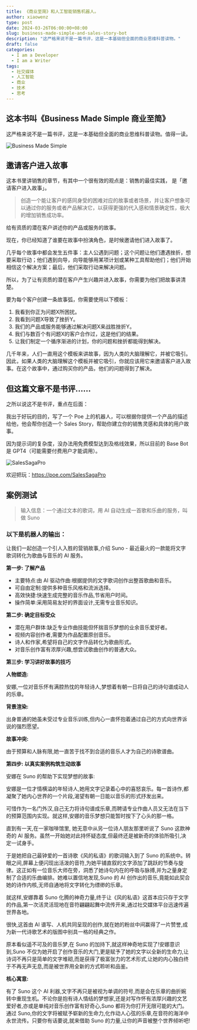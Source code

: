 ```yaml
---
title: 《商业至简》和人工智能销售机器人。
author: xiaowenz
type: post
date: 2024-03-26T06:00:00+08:00
slug: business-made-simple-and-sales-story-bot
description: "这严格来说不是一篇书评，这是一本基础但全面的商业思维科普读物。"
draft: false
categories:
  - I am a Developer
  - I am a Writer
tags:
  - 社交媒体
  - 人工智能
  - 商业
  - 技术
  - 思考
---
```


## 这本书叫《Business Made Simple 商业至简》

这严格来说不是一篇书评，这是一本基础但全面的商业思维科普读物。值得一读。

![Business Made Simple](https://cdn.sa.net/2024/03/26/orLU1zfchvutpae.png)

## 邀请客户进入故事

这本书里讲销售的章节，有其中一个很有效的观点是：销售的最佳实践， 是「邀请客户进入故事」。

> 创造一个能让客户的感同身受的困难对应的故事或者场景，并让客户想象可以通过你的服务或者产品解决它，以获得更强的代入感和情景确定性，极大的增加销售成功率。

给有资质的潜在客户讲述你的产品或服务的故事。

现在，你已经知道了谁要在故事中扮演角色，是时候邀请他们进入故事了。

几乎每个故事中都会发生五件事：主人公遇到问题；这个问题让他们遭遇挫折，想要采取行动；他们遇到向导，向导能够用某项计划或某种工具帮助他们；他们开始相信这个解决方案；最后，他们采取行动来解决问题。

所以，为了让有资质的潜在客户产生兴趣并进入故事，你需要为他们把故事讲清楚。

要为每个客户创建一条故事弧，你需要使用以下模板：

1. 我看到你正为问题X所困扰。
2. 我看到问题X导致了挫折Y。
3. 我们的产品或服务能够通过解决问题X来战胜挫折Y。
4. 我们与数百个有问题X的客户合作过，这是他们的结果。
5. 让我们制定一个循序渐进的计划，你的问题和挫折都能得到解决。

几千年来，人们一直用这个模板来讲故事，因为人类的大脑理解它，并被它吸引。因此，如果人类的大脑理解这个模板并被它吸引，你就应该用它来邀请客户进入故事。在这个故事中，通过购买你的产品，他们的问题得到了解决。

## 但这篇文章不是书评……

之所以说这不是书评，重点在后面：

我出于好玩的目的，写了一个 Poe 上的机器人，可以根据你提供一个产品的描述给他，他会帮你创造一个 Sales Story，帮助你建立你的销售灵感和具体的用户故事。

因为提示词的复杂度，没办法用免费模型达到及格线效果，所以目前的 Base Bot 是 GPT4（可能需要付费用户才能调用）。

![SalesSagaPro](https://cdn.sa.net/2024/03/26/CLr4Ys9SKTF3782.png)

欢迎把玩：https://poe.com/SalesSagaPro

## 案例测试

> 输入信息：一个通过文本的歌词，用 AI 自动生成一首歌和乐曲的服务，叫做 Suno

### **以下是机器人的输出：**

让我们一起创造一个引人入胜的营销故事,介绍 Suno - 最近最火的一款能将文字歌词转化为歌曲与音乐的 AI 服务。

**第一步: 了解产品**

- 主要特点:由 AI 驱动作曲:根据提供的文字歌词创作出整首歌曲和音乐。
- 可自由定制:提供多种音乐风格和流派选择。
- 高效快捷:快速生成完整的音乐作品,节省用户时间。
- 操作简单:采用简易友好的界面设计,无需专业音乐知识。

**第二步: 确定目标受众**

- 潜在用户群体:缺乏专业作曲技能但怀揣音乐梦想的业余音乐爱好者。
- 视频内容创作者,需要为作品配置原创音乐。
- 诗人和作家,希望将自己的文字作品转化为歌曲形式。
- 对音乐创作富有浓厚兴趣,想尝试歌曲创作的普通大众。

**第三步: 学习讲好故事的技巧**

**人物塑造:**

安娜,一位对音乐怀有满腔热忱的年轻诗人,梦想着有朝一日将自己的诗句谱成动人的乐章。

**背景渲染:**

出身普通的她虽未受过专业音乐训练,但内心一直怀抱着通过自己的方式向世界诉说的强烈愿望。

**故事冲突:**

由于预算和人脉有限,她一直苦于找不到合适的音乐人才为自己的诗歌谱曲。

**第四步: 以真实案例构筑生动故事**

安娜在 Suno 的帮助下实现梦想的故事:

安娜是一位才情横溢的年轻诗人,她用文字记录着心中的喜怒哀乐。每一首诗作,都凝聚了她内心世界的一个片段,渴望有朝一日能以音乐的形式抒发出来。

可惜作为一名门外汉,自己无力将诗句谱成乐章,而聘请专业作曲人员又无法在当下的预算范围内实现。就这样,安娜的音乐梦想只能暂时按下了心头的那一格。

直到有一天,在一家咖啡馆里, 她无意中从另一位诗人朋友那里听说了 Suno 这款神奇的 AI 服务。虽然一开始她对此持怀疑态度,但最终还是被新奇的体验所吸引,决定一试身手。

于是她把自己最钟爱的一首诗歌《风的私语》的歌词输入到了 Suno 的系统中。转眼之间,屏幕上便闪现出活泼的音符,为她平铺直叙的文字添加了跳跃的节奏与旋律。这正如有一位音乐大师在旁，洞悉了她诗句内在的呼吸与脉搏,并为之量身定制了合适的乐曲编排。她难以置信地发现,Suno 的 AI 创作出的音乐,竟能如此契合她的诗作内核,无师自通地将文字转化为缥缈的乐章。

就这样,安娜靠着 Suno 化腾的神奇力量,终于让《风的私语》这首本应只存于文字的作品,第一次活灵活现地在音符翩翩起舞中流传开来,通过社交媒体平台迅速传遍世界各地。

很快,这首由 AI 谱写、人机共同呈现的创作,就在她的粉丝中间赢得了一片赞誉,成为新一代诗歌艺术的版图中别具一格的经典之作。

原本看似遥不可及的音乐梦,在 Suno 的加持下,就这样神奇地实现了!安娜意识到,Suno 不仅为她开启了创作音乐的大门,更是赋予了她的文字以全新的生命力,让诗词不再只是简单的文字堆砌,而是获得了极富张力的艺术形式,让她的内心独白终于不再无声无息,而是被世界用全新的方式聆听和品鉴。

**核心寓意:**

有了 Suno 这个 AI 利器,文字不再只是被视为单调的符号,而是会在乐章的曲折婉转中重现生机。不论你是抱有诗人情结的梦想家,还是对写作怀有浓厚兴趣的文艺爱好者,亦或是单纯对音乐创作富有好奇心,Suno 都将为你打开无限可能的大门。通过 Suno,你的文字将被赋予崭新的生命力,化作动人心弦的乐章,在音符的海洋中永世流传。只要你有话要说,就来借助 Suno 的力量,让你的声音被整个世界倾听吧!